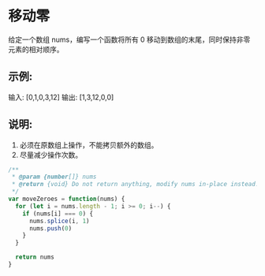 # 移动零

给定一个数组 nums，编写一个函数将所有 0 移动到数组的末尾，同时保持非零元素的相对顺序。

## 示例:

输入: [0,1,0,3,12]
输出: [1,3,12,0,0]

## 说明:

1. 必须在原数组上操作，不能拷贝额外的数组。
2. 尽量减少操作次数。

```js
/**
 * @param {number[]} nums
 * @return {void} Do not return anything, modify nums in-place instead.
 */
var moveZeroes = function(nums) {
  for (let i = nums.length - 1; i >= 0; i--) {
    if (nums[i] === 0) {
      nums.splice(i, 1)
      nums.push(0)
    }
  }

  return nums
}
```
